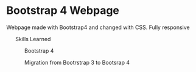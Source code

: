 <h1>Bootstrap 4 Webpage</h1>

<p>Webpage made with Bootstrap4 and changed with CSS. Fully responsive</p>

<ol>Skills Learned
    <ul>Bootstrap 4</ul>
    <ul>Migration from Bootrstrap 3 to Bootsrap 4</ul>
</ol>
